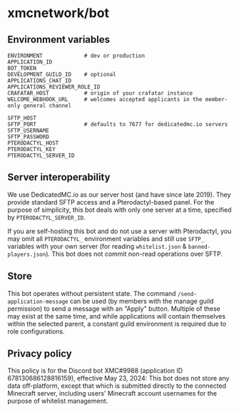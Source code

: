 # xmcnetwork/bot

## Environment variables

```
ENVIRONMENT             # dev or production
APPLICATION_ID
BOT_TOKEN
DEVELOPMENT_GUILD_ID    # optional
APPLICATIONS_CHAT_ID
APPLICATIONS_REVIEWER_ROLE_ID
CRAFATAR_HOST           # origin of your crafatar instance
WELCOME_WEBHOOK_URL     # welcomes accepted applicants in the member-only general channel

SFTP_HOST
SFTP_PORT               # defaults to 7677 for dedicatedmc.io servers
SFTP_USERNAME
SFTP_PASSWORD
PTERODACTYL_HOST
PTERODACTYL_KEY
PTERODACTYL_SERVER_ID
```

## Server interoperability

We use DedicatedMC.io as our server host (and have since late 2019). They provide standard SFTP access and a Pterodactyl-based panel. For the purpose of simplicity, this bot deals with only one server at a time, specified by `PTERODACTYL_SERVER_ID`.

If you are self-hosting this bot and do not use a server with Pterodactyl, you may omit all `PTERODACTYL_` environment variables and still use `SFTP_` variables with your own server (for reading `whitelist.json` & `banned-players.json`). This bot does not commit non-read operations over SFTP.

## Store

This bot operates without persistent state. The command `/send-application-message` can be used (by members with the manage guild permission) to send a message with an "Apply" button. Multiple of these may exist at the same time, and while applications will contain themselves within the selected parent, a constant guild environment is required due to role configurations.

## Privacy policy

This policy is for the Discord bot XMC#9988 (application ID 678130686128816159), effective May 23, 2024: This bot does not store any data off-platform, except that which is submitted directly to the connected Minecraft server, including users' Minecraft account usernames for the purpose of whitelist management.
